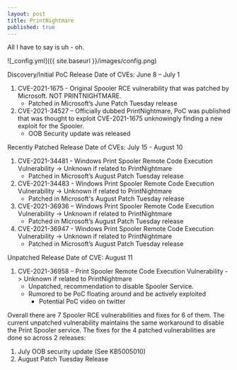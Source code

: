 ```yaml
---
layout: post
title: PrintNightmare
published: true
---
```


All I have to say is uh - oh.

![_config.yml]({{ site.baseurl }}/images/config.png)

Discovery/Initial PoC
Release Date of CVEs: June 8 – July 1
 
1. CVE-2021-1675  - Original Spooler RCE vulnerability that was patched by Microsoft. NOT PRINTNIGHTMARE.
    - Patched in Microsoft’s June Patch Tuesday release
2. CVE-2021-34527 – Officially dubbed PrintNightmare, PoC was published that was thought to exploit CVE-2021-1675 unknowingly finding a new exploit for the Spooler.
    - OOB Security update was released
 
Recently Patched
Release Date of CVEs: July 15 - August 10
 
1. CVE-2021-34481 - Windows Print Spooler Remote Code Execution Vulnerability -> Unknown if related to PrintNightmare
    - Patched in Microsoft’s August Patch Tuesday release
2. CVE-2021-34483 - Windows Print Spooler Remote Code Execution Vulnerability -> Unknown if related to PrintNightmare
    - Patched in Microsoft's August Patch Tuesday release
3. CVE-2021-36936 – Windows Print Spooler Remote Code Execution Vulnerability -> Unknown if related to PrintNightmare
    - Patched in Microsoft’s August Patch Tuesday release
4. CVE-2021-36947 - Windows Print Spooler Remote Code Execution Vulnerability -> Unknown if related to PrintNightmare
    - Patched in Microsoft’s August Patch Tuesday release
 
Unpatched
Release Date of CVE: August 11
 
1. CVE-2021-36958 – Print Spooler Remote Code Execution Vulnerability -> Unknown if related to PrintNightmare
    - Unpatched, recommendation to disable Spooler Service.
    - Rumored to be PoC floating around and be actively exploited
        - Potential PoC video on twitter
 
 
Overall there are 7 Spooler RCE vulnerabilities and fixes for 6 of them. The current unpatched vulnerability maintains the same workaround to disable the Print Spooler service.  The fixes for the 4 patched vulnerabilities are done so across 2 releases:
1.  July OOB security update (See KB5005010)
2. August Patch Tuesday Release